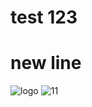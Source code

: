 # test 123 
# new line 
![logo](https://user-images.githubusercontent.com/27904418/69746196-9b338480-10f8-11ea-9f33-1f2efcf22f5b.png)
![11](https://user-images.githubusercontent.com/27904418/69746314-d3d35e00-10f8-11ea-9f4b-45b3deb221d1.png)
